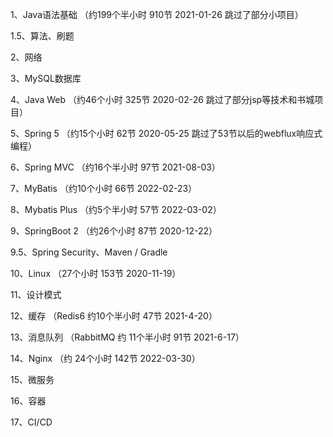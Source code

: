 1、Java语法基础 （约199个半小时 910节 2021-01-26 跳过了部分小项目）

1.5、算法、刷题

2、网络

3、MySQL数据库

4、Java Web （约46个小时 325节 2020-02-26 跳过了部分jsp等技术和书城项目）

5、Spring 5 （约15个小时 62节 2020-05-25 跳过了53节以后的webflux响应式编程）

6、Spring MVC （约16个半小时 97节 2021-08-03）

7、MyBatis （约10个小时 66节 2022-02-23）

8、Mybatis Plus （约5个半小时 57节 2022-03-02）

9、SpringBoot 2 （约26个小时 87节 2020-12-22）

9.5、Spring Security、Maven / Gradle

10、Linux （27个小时 153节 2020-11-19）

11、设计模式

12、缓存 （Redis6 约10个半小时 47节 2021-4-20）

13、消息队列 （RabbitMQ 约 11个半小时 91节 2021-6-17）

14、Nginx （约 24个小时 142节 2022-03-30）

15、微服务

16、容器

17、CI/CD